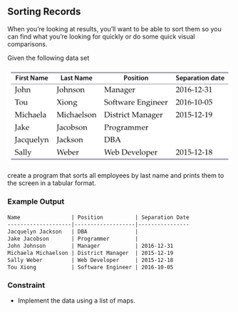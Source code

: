 ## Sorting Records

When you’re looking at results, you’ll want to be able to sort them so you can find what you’re looking for quickly or do some quick visual comparisons.

Given the following data set

![Sorting Records](39-sorting-records.png)

create a program that sorts all employees by last name and prints them to the screen in a tabular format.

### Example Output

```
Name                | Position          | Separation Date
--------------------|-------------------|----------------
Jacquelyn Jackson   | DBA               |
Jake Jacobson       | Programmer        |
John Johnson        | Manager           | 2016-12-31
Michaela Michaelson | District Manager  | 2015-12-19
Sally Weber         | Web Developer     | 2015-12-18
Tou Xiong           | Software Engineer | 2016-10-05
```

### Constraint

- Implement the data using a list of maps.

